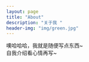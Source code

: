 ```yaml
---
layout: page
title: "About"
description: "关于我 "
header-img: "img/green.jpg"
---
```


噢哈哈哈，我就是随便写点东西~  
自我介绍看心情再写~
